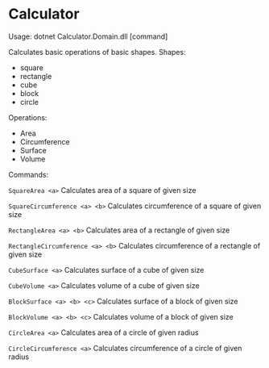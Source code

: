 ﻿# Calculator

Usage: dotnet Calculator.Domain.dll [command]

Calculates basic operations of basic shapes.
Shapes:
- square
- rectangle
- cube
- block
- circle

Operations:
- Area
- Circumference
- Surface
- Volume

Commands:

`SquareArea <a>`	Calculates area of a square of given size</p>

`SquareCircumference <a> <b>`	Calculates circumference of a square of given size

`RectangleArea <a> <b>`	Calculates area of a rectangle of given size

`RectangleCircumference <a> <b>`	Calculates circumference of a rectangle of given size

`CubeSurface <a>`	Calculates surface of a cube of given size

`CubeVolume <a>`	Calculates volume of a cube of given size

`BlockSurface <a> <b> <c>`	Calculates surface of a block of given size

`BlockVolume <a> <b> <c>`	Calculates volume of a block of given size

`CircleArea <a>`	Calculates area of a circle of given radius

`CircleCircumference <a>`	Calculates circumference of a circle of given radius 